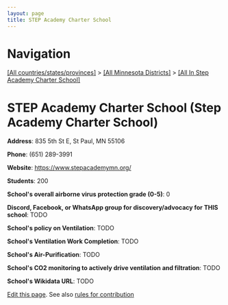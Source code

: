 ```yaml
---
layout: page
title: STEP Academy Charter School
---
```

# Navigation

[[All countries/states/provinces]](../../..) > [[All Minnesota Districts]](../..) > [[All In Step Academy Charter School]](..)

# STEP Academy Charter School (Step Academy Charter School)

**Address**: 835 5th St E, St Paul, MN 55106

**Phone**: (651) 289-3991

**Website**: <https://www.stepacademymn.org/>

**Students**: 200

**School's overall airborne virus protection grade (0-5)**: 0

**Discord, Facebook, or WhatsApp group for discovery/advocacy for THIS school**: TODO

**School's policy on Ventilation**: TODO

**School's Ventilation Work Completion**: TODO

**School's Air-Purification**: TODO

**School's CO2 monitoring to actively drive ventilation and filtration**: TODO

**School's Wikidata URL**: TODO


[Edit this page](https://github.com/ventilate-schools/MN/edit/main/./Step_Academy_Charter_School/STEP_Academy_Charter_School.md). See also [rules for contribution](../../../contribution-rules/)
